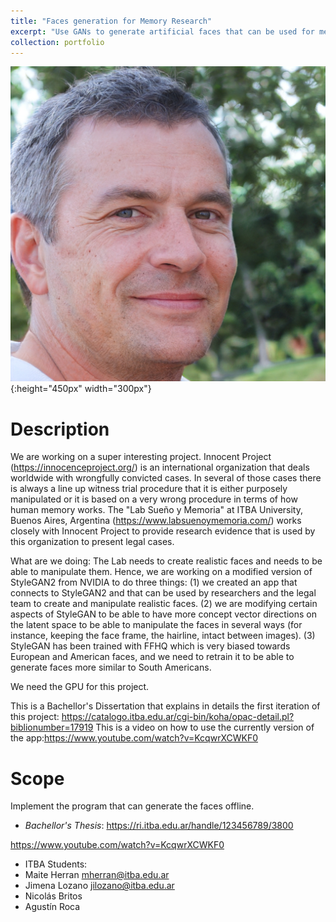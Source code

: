 ```yaml
---
title: "Faces generation for Memory Research"
excerpt: "Use GANs to generate artificial faces that can be used for memory research"
collection: portfolio
---
```


![Descriptor](/images/fakeface.jpeg){:height="450px" width="300px"}

# Description

We are working on a super interesting project.  Innocent Project (https://innocenceproject.org/) is an international organization that deals worldwide with wrongfully convicted cases.  In several of those cases there is always a line up witness trial procedure that it is either purposely manipulated or it is based on a very wrong procedure in terms of how human memory works.  The "Lab Sueño y Memoria" at ITBA University, Buenos Aires, Argentina (https://www.labsuenoymemoria.com/) works closely with Innocent Project to provide research evidence that is used by this organization to present legal cases.

What are we doing:  The Lab needs to create realistic faces and needs to be able to manipulate them.  Hence, we are working on a modified version of StyleGAN2 from NVIDIA to do three things: (1) we created an app that connects to StyleGAN2 and that can be used by researchers and the legal team to create and manipulate realistic faces. (2) we are modifying certain aspects of StyleGAN to be able to have more concept vector directions on the latent space to be able to manipulate the faces in several ways (for instance, keeping the face frame, the hairline, intact between images). (3) StyleGAN has been trained with FFHQ which is very biased towards European and American faces, and we need to retrain it to be able to generate faces more similar to South Americans.  

We need the GPU for this project.

This is a Bachellor's Dissertation that explains in details the first iteration of this project: https://catalogo.itba.edu.ar/cgi-bin/koha/opac-detail.pl?biblionumber=17919
This is a video on how to use the currently version of the app:https://www.youtube.com/watch?v=KcqwrXCWKF0

# Scope

Implement the program that can generate the faces offline.

* *Bachellor's Thesis*: https://ri.itba.edu.ar/handle/123456789/3800

https://www.youtube.com/watch?v=KcqwrXCWKF0

* ITBA Students: 
 * Maite Herran mherran@itba.edu.ar
 * Jimena Lozano jilozano@itba.edu.ar
 * Nicolás Britos
 * Agustín Roca









